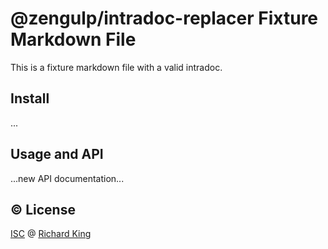 # @zengulp/intradoc-replacer Fixture Markdown File

This is a fixture markdown file with a valid intradoc.

## Install

...

## Usage and API

<!--- <% API --->
...new API documentation...
<!--- API %> --->

## :copyright: License

[ISC][url-license-doc] @ [Richard King](https://www.richrdkng.com)

  <!--- References ============================================================================ -->

  <!--- URLs -->
  [url-license-doc]: https://github.com/zengulp/intradoc-replacer/blob/master/LICENSE.md
